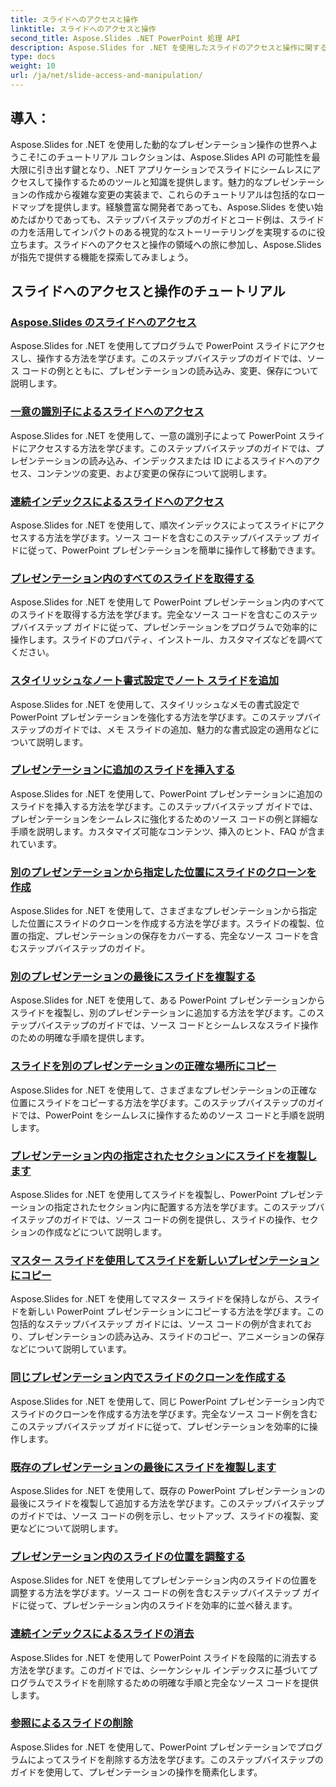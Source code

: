 ```yaml
---
title: スライドへのアクセスと操作
linktitle: スライドへのアクセスと操作
second_title: Aspose.Slides .NET PowerPoint 処理 API
description: Aspose.Slides for .NET を使用したスライドのアクセスと操作に関する包括的なチュートリアルをご覧ください。プレゼンテーションをプログラムで作成、変更、強化する方法を学びます。
type: docs
weight: 10
url: /ja/net/slide-access-and-manipulation/
---
```

## 導入：

Aspose.Slides for .NET を使用した動的なプレゼンテーション操作の世界へようこそ!このチュートリアル コレクションは、Aspose.Slides API の可能性を最大限に引き出す鍵となり、.NET アプリケーションでスライドにシームレスにアクセスして操作するためのツールと知識を提供します。魅力的なプレゼンテーションの作成から複雑な変更の実装まで、これらのチュートリアルは包括的なロードマップを提供します。経験豊富な開発者であっても、Aspose.Slides を使い始めたばかりであっても、ステップバイステップのガイドとコード例は、スライドの力を活用してインパクトのある視覚的なストーリーテリングを実現するのに役立ちます。スライドへのアクセスと操作の領域への旅に参加し、Aspose.Slides が指先で提供する機能を探索してみましょう。

## スライドへのアクセスと操作のチュートリアル
### [Aspose.Slides のスライドへのアクセス](./accessing-slides/)
Aspose.Slides for .NET を使用してプログラムで PowerPoint スライドにアクセスし、操作する方法を学びます。このステップバイステップのガイドでは、ソース コードの例とともに、プレゼンテーションの読み込み、変更、保存について説明します。
### [一意の識別子によるスライドへのアクセス](./access-slide-by-id/)
Aspose.Slides for .NET を使用して、一意の識別子によって PowerPoint スライドにアクセスする方法を学びます。このステップバイステップのガイドでは、プレゼンテーションの読み込み、インデックスまたは ID によるスライドへのアクセス、コンテンツの変更、および変更の保存について説明します。
### [連続インデックスによるスライドへのアクセス](./access-slide-by-index/)
Aspose.Slides for .NET を使用して、順次インデックスによってスライドにアクセスする方法を学びます。ソース コードを含むこのステップバイステップ ガイドに従って、PowerPoint プレゼンテーションを簡単に操作して移動できます。
### [プレゼンテーション内のすべてのスライドを取得する](./access-all-slides/)
Aspose.Slides for .NET を使用して PowerPoint プレゼンテーション内のすべてのスライドを取得する方法を学びます。完全なソース コードを含むこのステップバイステップ ガイドに従って、プレゼンテーションをプログラムで効率的に操作します。スライドのプロパティ、インストール、カスタマイズなどを調べてください。
### [スタイリッシュなノート書式設定でノート スライドを追加](./add-notes-slide-with-notes-style/)
Aspose.Slides for .NET を使用して、スタイリッシュなメモの書式設定で PowerPoint プレゼンテーションを強化する方法を学びます。このステップバイステップのガイドでは、メモ スライドの追加、魅力的な書式設定の適用などについて説明します。
### [プレゼンテーションに追加のスライドを挿入する](./add-slides/)
Aspose.Slides for .NET を使用して、PowerPoint プレゼンテーションに追加のスライドを挿入する方法を学びます。このステップバイステップ ガイドでは、プレゼンテーションをシームレスに強化するためのソース コードの例と詳細な手順を説明します。カスタマイズ可能なコンテンツ、挿入のヒント、FAQ が含まれています。
### [別のプレゼンテーションから指定した位置にスライドのクローンを作成](./clone-slide-from-another-presentation-specified-position/)
Aspose.Slides for .NET を使用して、さまざまなプレゼンテーションから指定した位置にスライドのクローンを作成する方法を学びます。スライドの複製、位置の指定、プレゼンテーションの保存をカバーする、完全なソース コードを含むステップバイステップのガイド。
### [別のプレゼンテーションの最後にスライドを複製する](./clone-slide-end-of-another-presentation/)
Aspose.Slides for .NET を使用して、ある PowerPoint プレゼンテーションからスライドを複製し、別のプレゼンテーションに追加する方法を学びます。このステップバイステップのガイドでは、ソース コードとシームレスなスライド操作のための明確な手順を提供します。
### [スライドを別のプレゼンテーションの正確な場所にコピー](./clone-slide-to-specific-position-in-another-presentation/)
Aspose.Slides for .NET を使用して、さまざまなプレゼンテーションの正確な位置にスライドをコピーする方法を学びます。このステップバイステップのガイドでは、PowerPoint をシームレスに操作するためのソース コードと手順を説明します。
### [プレゼンテーション内の指定されたセクションにスライドを複製します](./clone-slide-into-specified-section/)
Aspose.Slides for .NET を使用してスライドを複製し、PowerPoint プレゼンテーションの指定されたセクション内に配置する方法を学びます。このステップバイステップのガイドでは、ソース コードの例を提供し、スライドの操作、セクションの作成などについて説明します。
### [マスター スライドを使用してスライドを新しいプレゼンテーションにコピー](./clone-slide-to-another-presentation-with-master/)
Aspose.Slides for .NET を使用してマスター スライドを保持しながら、スライドを新しい PowerPoint プレゼンテーションにコピーする方法を学びます。この包括的なステップバイステップ ガイドには、ソース コードの例が含まれており、プレゼンテーションの読み込み、スライドのコピー、アニメーションの保存などについて説明しています。
### [同じプレゼンテーション内でスライドのクローンを作成する](./clone-slide-within-same-presentation/)
Aspose.Slides for .NET を使用して、同じ PowerPoint プレゼンテーション内でスライドのクローンを作成する方法を学びます。完全なソース コード例を含むこのステップバイステップ ガイドに従って、プレゼンテーションを効率的に操作します。
### [既存のプレゼンテーションの最後にスライドを複製します](./clone-slide-within-same-presentation-to-end/)
Aspose.Slides for .NET を使用して、既存の PowerPoint プレゼンテーションの最後にスライドを複製して追加する方法を学びます。このステップバイステップのガイドでは、ソース コードの例を示し、セットアップ、スライドの複製、変更などについて説明します。
### [プレゼンテーション内のスライドの位置を調整する](./change-slide-position/)
Aspose.Slides for .NET を使用してプレゼンテーション内のスライドの位置を調整する方法を学びます。ソース コードの例を含むステップバイステップ ガイドに従って、プレゼンテーション内のスライドを効率的に並べ替えます。
### [連続インデックスによるスライドの消去](./remove-slide-using-index/)
Aspose.Slides for .NET を使用して PowerPoint スライドを段階的に消去する方法を学びます。このガイドでは、シーケンシャル インデックスに基づいてプログラムでスライドを削除するための明確な手順と完全なソース コードを提供します。
### [参照によるスライドの削除](./remove-slide-using-reference/)
Aspose.Slides for .NET を使用して、PowerPoint プレゼンテーションでプログラムによってスライドを削除する方法を学びます。このステップバイステップのガイドを使用して、プレゼンテーションの操作を簡素化します。